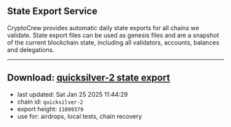 ## State Export Service
CryptoCrew provides automatic daily state exports for all chains we validate. State export files can be used as genesis files and are a snapshot of the current blockchain state, including all validators, accounts, balances and delegations.

---
**Download: [quicksilver-2 state export](https://dl-eu2.ccvalidators.com/SERVICE/quicksilver/quicksilver-2_export_11099379.json)**
---

- last updated: Sat Jan 25 2025 11:44:29
- chain id: `quicksilver-2`
- export height: `11099379`
- use for: airdrops, local tests, chain recovery
